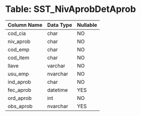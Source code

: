 # Table: SST_NivAprobDetAprob

| Column Name | Data Type | Nullable |
|-------------|-----------|----------|
| cod_cia | char | NO |
| niv_aprob | char | NO |
| cod_emp | char | NO |
| cod_item | char | NO |
| llave | varchar | NO |
| usu_emp | nvarchar | NO |
| ind_aprob | char | NO |
| fec_aprob | datetime | YES |
| ord_aprob | int | NO |
| obs_aprob | nvarchar | YES |
